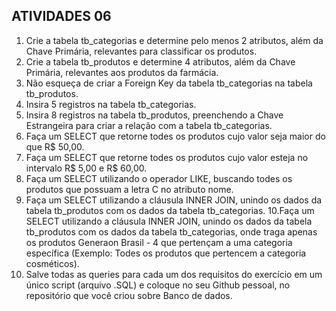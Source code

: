 ## ATIVIDADES 06
1. Crie a tabela tb_categorias e determine pelo menos 2 atributos, além da Chave
Primária, relevantes para classificar os produtos.
2. Crie a tabela tb_produtos e determine 4 atributos, além da Chave Primária,
relevantes aos produtos da farmácia.
3. Não esqueça de criar a Foreign Key da tabela tb_categorias na tabela
tb_produtos.
4. Insira 5 registros na tabela tb_categorias.
5. Insira 8 registros na tabela tb_produtos, preenchendo a Chave Estrangeira para
criar a relação com a tabela tb_categorias.
6. Faça um SELECT que retorne todes os produtos cujo valor seja maior do que R$
50,00.
7. Faça um SELECT que retorne todes os produtos cujo valor esteja no intervalo R$
5,00 e R$ 60,00.
8. Faça um SELECT utilizando o operador LIKE, buscando todes os produtos que
possuam a letra C no atributo nome.
9. Faça um SELECT utilizando a cláusula INNER JOIN, unindo os dados da tabela
tb_produtos com os dados da tabela tb_categorias.
10.Faça um SELECT utilizando a cláusula INNER JOIN, unindo os dados da tabela
tb_produtos com os dados da tabela tb_categorias, onde traga apenas os produtos
Generaon Brasil - 4
que pertençam a uma categoria específica (Exemplo: Todes os produtos que
pertencem a categoria cosméticos).
11. Salve todas as queries para cada um dos requisitos do exercício em um único
script (arquivo .SQL) e coloque no seu Github pessoal, no repositório que você
criou sobre Banco de dados.
